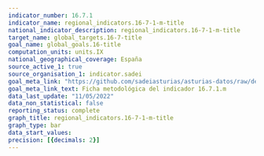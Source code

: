 ```yaml
---
indicator_number: 16.7.1
indicator_name: regional_indicators.16-7-1-m-title
national_indicator_description: regional_indicators.16-7-1-m-title
target_name: global_targets.16-7-title
goal_name: global_goals.16-title
computation_units: units.IX
national_geographical_coverage: España
source_active_1: true
source_organisation_1: indicator.sadei
goal_meta_link: "https://github.com/sadeiasturias/asturias-datos/raw/develop/descargas/metodologia/16.7.1.m.pdf"
goal_meta_link_text: Ficha metodológica del indicador 16.7.1.m
data_last_update: "11/05/2022"
data_non_statistical: false
reporting_status: complete
graph_title: regional_indicators.16-7-1-m-title
graph_type: bar
data_start_values:  
precision: [{decimals: 2}]
---
```

